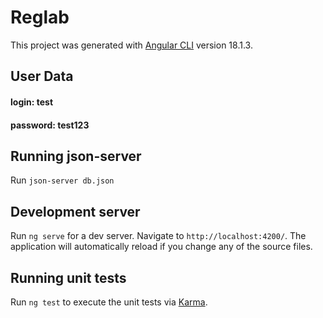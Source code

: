# Reglab

This project was generated with [Angular CLI](https://github.com/angular/angular-cli) version 18.1.3.

## User Data

#### login: test
#### password: test123

## Running json-server

Run `json-server db.json`

## Development server

Run `ng serve` for a dev server. Navigate to `http://localhost:4200/`. The application will automatically reload if you change any of the source files.

## Running unit tests

Run `ng test` to execute the unit tests via [Karma](https://karma-runner.github.io).
